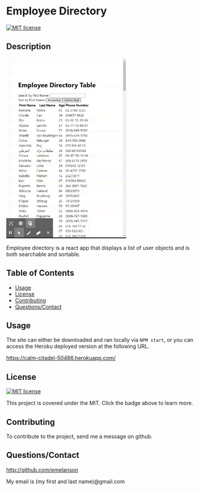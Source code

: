 # Employee Directory
[![MIT license](https://img.shields.io/badge/License-MIT-blue.svg)](https://lbesson.mit-license.org/)

## Description

<img src="./demo1.gif"/>

Employee directory is a react app that displays a list of user objects and is both searchable and sortable.



## Table of Contents

* [Usage](#usage)
* [License](#license)
* [Contributing](#contributing)
* [Questions/Contact](#questions/contact)



## Usage

The site can either be downloaded and ran locally via ```NPM start```, or you can access the Heroku deployed version at the following URL.

https://calm-citadel-50486.herokuapp.com/ 



## License

[![MIT license](https://img.shields.io/badge/License-MIT-blue.svg)](https://lbesson.mit-license.org/)

This project is covered under the MIT.  Click the badge above to learn more.


## Contributing

To contribute to the project, send me a message on github.


## Questions/Contact

 http://github.com/emelanson

 My email is (my first and last name)@gmail.com
